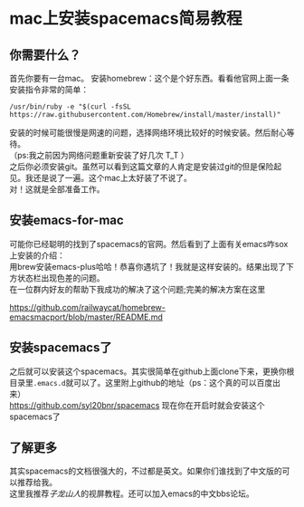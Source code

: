 # mac上安装spacemacs简易教程
## 你需要什么？
首先你要有一台mac。
安装homebrew：这个是个好东西。看看他官网上面一条安装指令非常的简单：
```shell
/usr/bin/ruby -e "$(curl -fsSL https://raw.githubusercontent.com/Homebrew/install/master/install)"
```  
安装的时候可能很慢是网速的问题，选择网络环境比较好的时候安装。然后耐心等待。  
（ps:我之前因为网络问题重新安装了好几次 T_T ）  
之后你必须安装git。虽然可以看到这篇文章的人肯定是安装过git的但是保险起见。我还是说了一遍。这个mac上太好装了不说了。  
对！这就是全部准备工作。
## 安装emacs-for-mac
可能你已经聪明的找到了spacemacs的官网。然后看到了上面有关emacs咋sox上安装的介绍：   
用brew安装emacs-plus哈哈！恭喜你遇坑了！我就是这样安装的。结果出现了下方状态栏出现色差的问题。  
在一位群内好友的帮助下我成功的解决了这个问题;完美的解决方案在这里  

https://github.com/railwaycat/homebrew-emacsmacport/blob/master/README.md

## 安装spacemacs了
之后就可以安装这个spacemacs。其实很简单在github上面clone下来，更换你根目录里`.emacs.d`就可以了。这里附上github的地址（ps：这个真的可以百度出来）  
    https://github.com/syl20bnr/spacemacs
现在你在开启时就会安装这个spacemacs了

## 了解更多
其实spacemacs的文档很强大的，不过都是英文。如果你们谁找到了中文版的可以推荐给我。  
这里我推荐*子龙山人*的视屏教程。还可以加入emacs的中文bbs论坛。
